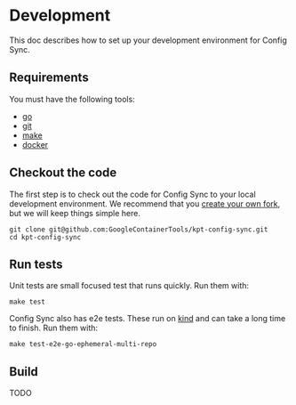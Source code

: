 # Development
This doc describes how to set up your development environment for Config Sync.

## Requirements
You must have the following tools:
* [go]
* [git]
* [make]
* [docker]

## Checkout the code
The first step is to check out the code for Config Sync to your local
development environment. We recommend that you [create your own fork], but we will
keep things simple here.

```
git clone git@github.com:GoogleContainerTools/kpt-config-sync.git
cd kpt-config-sync
```

## Run tests
Unit tests are small focused test that runs quickly. Run them with:
```
make test
```

Config Sync also has e2e tests. These run on [kind] and can take a long time
to finish. Run them with:
```
make test-e2e-go-ephemeral-multi-repo
```

## Build
TODO



[go]: https://go.dev/doc/install
[git]: https://docs.github.com/en/get-started/quickstart/set-up-git
[make]: https://www.gnu.org/software/make/
[docker]: https://www.docker.com/get-started
[create your own fork]: https://docs.github.com/en/get-started/quickstart/fork-a-repo
[kind]: https://kind.sigs.k8s.io/